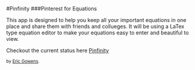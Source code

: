 #Pinfinity
###Pinterest for Equations

This app is designed to help you keep all your important equations in one place and
share them with friends and collueges. It will be using a LaTex type equation editor
to make your equations easy to enter and beautiful to view.

Checkout the current status here [Pinfinity](http://pinfinity.herokuapp.com)

<small>by [Eric Gowens](http://ericgowens.com).</small>
